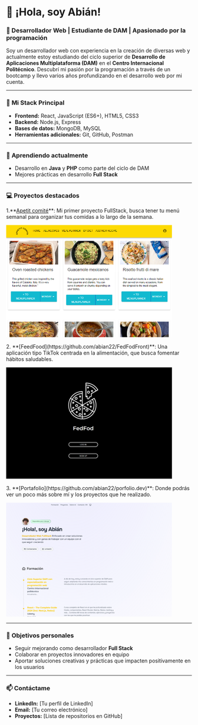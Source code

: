 # 👋 ¡Hola, soy Abián!  

### 🌟 Desarrollador Web | Estudiante de DAM | Apasionado por la programación  

Soy un desarrollador web con experiencia en la creación de diversas web y actualmente estoy estudiando del ciclo superior de **Desarrollo de Aplicaciones Multiplataforma (DAM)** en el **Centro Internacional Politécnico**. Descubrí mi pasión por la programación a través de un bootcamp y llevo varios años profundizando en el desarrollo web por mi cuenta.  

---

### 🚀 **Mi Stack Principal**  
- **Frontend:** React, JavaScript (ES6+), HTML5, CSS3  
- **Backend:** Node.js, Express  
- **Bases de datos:** MongoDB, MySQL  
- **Herramientas adicionales:** Git, GitHub, Postman  

---

### 🌱 **Aprendiendo actualmente**  
- Desarrollo en **Java** y **PHP** como parte del ciclo de DAM  
- Mejores prácticas en desarrollo **Full Stack**  

---

### 💻 **Proyectos destacados**  

<p> 1.**<a href="https://github.com/abian22/Frontend-React-Project-Apetit-Comite">Apetit comité</a>**: Mi primer proyecto FullStack, busca tener tu menú semanal para organizar tus comidas a lo largo de la semana.</p>
  <img src="https://github.com/abian22/abian22/blob/main/apetit.PNG" width="450" />
<br>
<p>2. **[FeedFood](https://github.com/abian22/FedFodFront)**: Una aplicación tipo TikTok centrada en la alimentación, que busca fomentar hábitos saludables.</p>

   <a href="https://fedfod.netlify.app/">
     <img src="https://github.com/abian22/abian22/blob/main/fedfodfront.PNG" width="450" />
   </a>
<br>
<p>3. **[Portafolio](https://github.com/abian22/porfolio.dev)**: Donde podrás ver un poco más sobre mí y los proyectos que he realizado.</p>
<a href="https://porfolioabian.netlify.app/">
   <img src="https://github.com/abian22/abian22/blob/main/Porfolio.PNG" width="450" />
  </a>
<br>


---

### 🎯 **Objetivos personales**  
- Seguir mejorando como desarrollador **Full Stack**  
- Colaborar en proyectos innovadores en equipo  
- Aportar soluciones creativas y prácticas que impacten positivamente en los usuarios  

---

### 📫 **Contáctame**  
- **LinkedIn:** [Tu perfil de LinkedIn]  
- **Email:** [Tu correo electrónico]  
- **Proyectos:** [Lista de repositorios en GitHub]  
